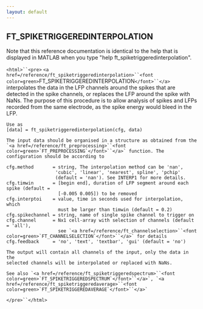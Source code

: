 ```yaml
---
layout: default
---
```


##  FT_SPIKETRIGGEREDINTERPOLATION

Note that this reference documentation is identical to the help that is displayed in MATLAB when you type "help ft_spiketriggeredinterpolation".

`<html>``<pre>`
    `<a href=/reference/ft_spiketriggeredinterpolation>``<font color=green>`FT_SPIKETRIGGEREDINTERPOLATION`</font>``</a>` interpolates the data in the LFP channels
    around the spikes that are detected in the spike channels, or replaces
    the LFP around the spike with NaNs. The purpose of this procedure is to
    allow analysis of spikes and LFPs recorded from the same electrode, as
    the spike energy would bleed in the LFP.
 
    Use as
    [data] = ft_spiketriggeredinterpolation(cfg, data)
 
    The input data should be organised in a structure as obtained from the
    `<a href=/reference/ft_preprocessing>``<font color=green>`FT_PREPROCESSING`</font>``</a>` function. The configuration should be according to
 
    cfg.method       = string, The interpolation method can be 'nan',
                      'cubic', 'linear', 'nearest', spline', 'pchip'
                      (default = 'nan'). See INTERP1 for more details.
    cfg.timwin       = [begin end], duration of LFP segment around each spike (default =
                       [-0.005 0.005]) to be removed
    cfg.interptoi    = value, time in seconds used for interpolation, which
                       must be larger than timwin (default = 0.2)
    cfg.spikechannel = string, name of single spike channel to trigger on
    cfg.channel      = Nx1 cell-array with selection of channels (default = 'all'),
                       see `<a href=/reference/ft_channelselection>``<font color=green>`FT_CHANNELSELECTION`</font>``</a>` for details
    cfg.feedback     = 'no', 'text', 'textbar', 'gui' (default = 'no')
 
    The output will contain all channels of the input, only the data in the
    selected channels will be interpolated or replaced with NaNs.
 
    See also `<a href=/reference/ft_spiketriggeredspectrum>``<font color=green>`FT_SPIKETRIGGEREDSPECTRUM`</font>``</a>`, `<a href=/reference/ft_spiketriggeredaverage>``<font color=green>`FT_SPIKETRIGGEREDAVERAGE`</font>``</a>`
`</pre>``</html>`

